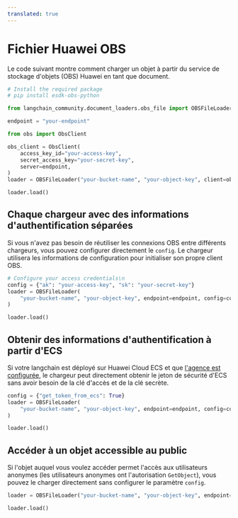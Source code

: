 ```yaml
---
translated: true
---
```


# Fichier Huawei OBS

Le code suivant montre comment charger un objet à partir du service de stockage d'objets (OBS) Huawei en tant que document.

```python
# Install the required package
# pip install esdk-obs-python
```

```python
from langchain_community.document_loaders.obs_file import OBSFileLoader
```

```python
endpoint = "your-endpoint"
```

```python
from obs import ObsClient

obs_client = ObsClient(
    access_key_id="your-access-key",
    secret_access_key="your-secret-key",
    server=endpoint,
)
loader = OBSFileLoader("your-bucket-name", "your-object-key", client=obs_client)
```

```python
loader.load()
```

## Chaque chargeur avec des informations d'authentification séparées

Si vous n'avez pas besoin de réutiliser les connexions OBS entre différents chargeurs, vous pouvez configurer directement le `config`. Le chargeur utilisera les informations de configuration pour initialiser son propre client OBS.

```python
# Configure your access credentials\n
config = {"ak": "your-access-key", "sk": "your-secret-key"}
loader = OBSFileLoader(
    "your-bucket-name", "your-object-key", endpoint=endpoint, config=config
)
```

```python
loader.load()
```

## Obtenir des informations d'authentification à partir d'ECS

Si votre langchain est déployé sur Huawei Cloud ECS et que [l'agence est configurée](https://support.huaweicloud.com/intl/en-us/usermanual-ecs/ecs_03_0166.html#section7), le chargeur peut directement obtenir le jeton de sécurité d'ECS sans avoir besoin de la clé d'accès et de la clé secrète.

```python
config = {"get_token_from_ecs": True}
loader = OBSFileLoader(
    "your-bucket-name", "your-object-key", endpoint=endpoint, config=config
)
```

```python
loader.load()
```

## Accéder à un objet accessible au public

Si l'objet auquel vous voulez accéder permet l'accès aux utilisateurs anonymes (les utilisateurs anonymes ont l'autorisation `GetObject`), vous pouvez le charger directement sans configurer le paramètre `config`.

```python
loader = OBSFileLoader("your-bucket-name", "your-object-key", endpoint=endpoint)
```

```python
loader.load()
```
